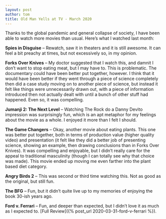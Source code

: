 ```yaml
---
layout: post
author: tom
title: Old Man Yells at TV - March 2020
---
```

Thanks to the global pandemic and general collapse of society, I have been able to watch more movies than usual. Here’s what I watched last month:

**Spies in Disguise** – Rewatch, saw it in theaters and it is still awesome. It can feel a bit preachy at times, but not excessively so, in my opinion.

**Forks Over Knives** – My doctor suggested that I watch this, and damnit I don’t want to stop eating meat, but I may have to. This is problematic. The documentary could have been better put together, however. I think that it would have been better if they went through a piece of science completely then did a case study moving on to another piece of science, but instead it felt like things were unnecessarily drawn out, with a piece of information introduced then not actually dealt with until a bunch of other stuff had happened. Even so, it was compelling.

**Jumanji 2: The Next Level** – Watching The Rock do a Danny Devito impression was surprisingly fun, which is an apt metaphor for my feelings about the movie as a whole. I enjoyed it more than I felt I should.

**The Game Changers** – Okay, another movie about eating plants. This one was better put together, both in terms of production value (higher quality video) and presentation (it felt like they did a better job of presenting science, showing an example, then drawing conclusions than in Forks Over Knives). It was compelling and enjoyable, but I didn’t really care for the appeal to traditional masculinity (though I can totally see why that choice was made). This movie ended up moving me even farther into the plant based diet category.

**Angry Birds 2** – This was second or third time watching this. Not as good as the original, but still fun.

**The BFG** – Fun, but it didn’t quite live up to my memories of enjoying the book 30-ish years ago.

**Ford v. Ferrari** – Fun, and deeper than expected, but I didn’t love it as much as I expected to. [Full Review]({% post_url 2020-03-31-ford-v-ferrari %}).

